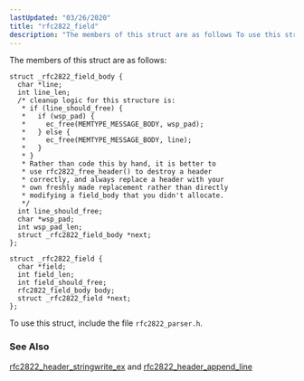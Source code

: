 ```yaml
---
lastUpdated: "03/26/2020"
title: "rfc2822_field"
description: "The members of this struct are as follows To use this struct include the file rfc 2822 parser h rfc 2822 header stringwrite ex and rfc 2822 header append line..."
---
```


The members of this struct are as follows:

```
struct _rfc2822_field_body {
  char *line;
  int line_len;
  /* cleanup logic for this structure is:
   * if (line_should_free) {
   *   if (wsp_pad) {
   *     ec_free(MEMTYPE_MESSAGE_BODY, wsp_pad);
   *   } else {
   *     ec_free(MEMTYPE_MESSAGE_BODY, line);
   *   }
   * }
   * Rather than code this by hand, it is better to
   * use rfc2822_free_header() to destroy a header
   * correctly, and always replace a header with your
   * own freshly made replacement rather than directly
   * modifying a field_body that you didn't allocate.
   */
  int line_should_free;
  char *wsp_pad;
  int wsp_pad_len;
  struct _rfc2822_field_body *next;
};

struct _rfc2822_field {
  char *field;
  int field_len;
  int field_should_free;
  rfc2822_field_body body;
  struct _rfc2822_field *next;
};
```

To use this struct, include the file `rfc2822_parser.h`.

### <a name="idp34349808"></a> See Also

[rfc2822_header_stringwrite_ex](/momentum/3/3-api/apis-rfc-2822-header-stringwrite-ex) and [rfc2822_header_append_line](/momentum/3/3-api/apis-rfc-2822-header-append-line)
